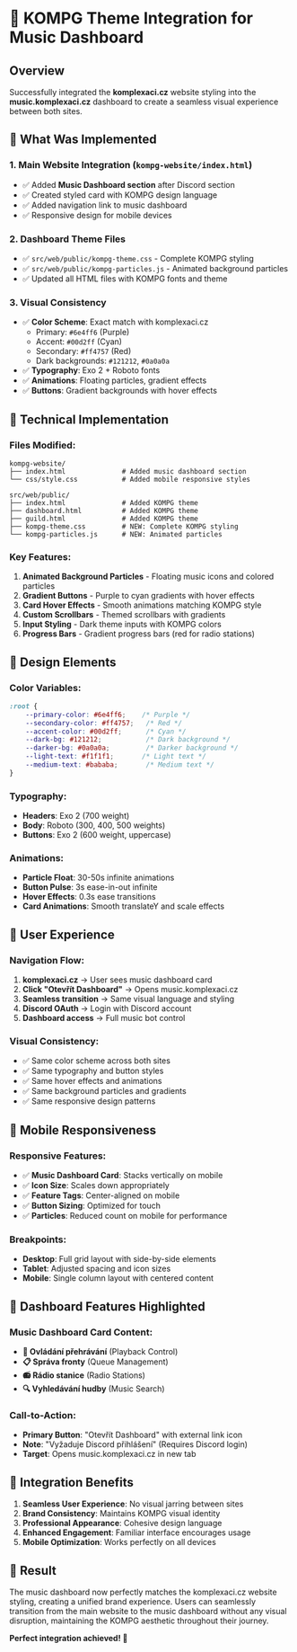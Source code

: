 # 🎨 KOMPG Theme Integration for Music Dashboard

## Overview
Successfully integrated the **komplexaci.cz** website styling into the **music.komplexaci.cz** dashboard to create a seamless visual experience between both sites.

## 🎯 What Was Implemented

### 1. **Main Website Integration** (`kompg-website/index.html`)
- ✅ Added **Music Dashboard section** after Discord section
- ✅ Created styled card with KOMPG design language
- ✅ Added navigation link to music dashboard
- ✅ Responsive design for mobile devices

### 2. **Dashboard Theme Files**
- ✅ `src/web/public/kompg-theme.css` - Complete KOMPG styling
- ✅ `src/web/public/kompg-particles.js` - Animated background particles
- ✅ Updated all HTML files with KOMPG fonts and theme

### 3. **Visual Consistency**
- ✅ **Color Scheme**: Exact match with komplexaci.cz
  - Primary: `#6e4ff6` (Purple)
  - Accent: `#00d2ff` (Cyan)
  - Secondary: `#ff4757` (Red)
  - Dark backgrounds: `#121212`, `#0a0a0a`
- ✅ **Typography**: Exo 2 + Roboto fonts
- ✅ **Animations**: Floating particles, gradient effects
- ✅ **Buttons**: Gradient backgrounds with hover effects

## 🔧 Technical Implementation

### Files Modified:
```
kompg-website/
├── index.html              # Added music dashboard section
└── css/style.css           # Added mobile responsive styles

src/web/public/
├── index.html              # Added KOMPG theme
├── dashboard.html          # Added KOMPG theme  
├── guild.html              # Added KOMPG theme
├── kompg-theme.css         # NEW: Complete KOMPG styling
└── kompg-particles.js      # NEW: Animated particles
```

### Key Features:
1. **Animated Background Particles** - Floating music icons and colored particles
2. **Gradient Buttons** - Purple to cyan gradients with hover effects
3. **Card Hover Effects** - Smooth animations matching KOMPG style
4. **Custom Scrollbars** - Themed scrollbars with gradients
5. **Input Styling** - Dark theme inputs with KOMPG colors
6. **Progress Bars** - Gradient progress bars (red for radio stations)

## 🎨 Design Elements

### Color Variables:
```css
:root {
    --primary-color: #6e4ff6;    /* Purple */
    --secondary-color: #ff4757;   /* Red */
    --accent-color: #00d2ff;      /* Cyan */
    --dark-bg: #121212;           /* Dark background */
    --darker-bg: #0a0a0a;         /* Darker background */
    --light-text: #f1f1f1;       /* Light text */
    --medium-text: #bababa;       /* Medium text */
}
```

### Typography:
- **Headers**: Exo 2 (700 weight)
- **Body**: Roboto (300, 400, 500 weights)
- **Buttons**: Exo 2 (600 weight, uppercase)

### Animations:
- **Particle Float**: 30-50s infinite animations
- **Button Pulse**: 3s ease-in-out infinite
- **Hover Effects**: 0.3s ease transitions
- **Card Animations**: Smooth translateY and scale effects

## 🚀 User Experience

### Navigation Flow:
1. **komplexaci.cz** → User sees music dashboard card
2. **Click "Otevřít Dashboard"** → Opens music.komplexaci.cz
3. **Seamless transition** → Same visual language and styling
4. **Discord OAuth** → Login with Discord account
5. **Dashboard access** → Full music bot control

### Visual Consistency:
- ✅ Same color scheme across both sites
- ✅ Same typography and button styles  
- ✅ Same hover effects and animations
- ✅ Same background particles and gradients
- ✅ Same responsive design patterns

## 📱 Mobile Responsiveness

### Responsive Features:
- ✅ **Music Dashboard Card**: Stacks vertically on mobile
- ✅ **Icon Size**: Scales down appropriately
- ✅ **Feature Tags**: Center-aligned on mobile
- ✅ **Button Sizing**: Optimized for touch
- ✅ **Particles**: Reduced count on mobile for performance

### Breakpoints:
- **Desktop**: Full grid layout with side-by-side elements
- **Tablet**: Adjusted spacing and icon sizes
- **Mobile**: Single column layout with centered content

## 🎵 Dashboard Features Highlighted

### Music Dashboard Card Content:
- **🎵 Ovládání přehrávání** (Playback Control)
- **📋 Správa fronty** (Queue Management)
- **📻 Rádio stanice** (Radio Stations)
- **🔍 Vyhledávání hudby** (Music Search)

### Call-to-Action:
- **Primary Button**: "Otevřít Dashboard" with external link icon
- **Note**: "Vyžaduje Discord přihlášení" (Requires Discord login)
- **Target**: Opens music.komplexaci.cz in new tab

## 🔄 Integration Benefits

1. **Seamless User Experience**: No visual jarring between sites
2. **Brand Consistency**: Maintains KOMPG visual identity
3. **Professional Appearance**: Cohesive design language
4. **Enhanced Engagement**: Familiar interface encourages usage
5. **Mobile Optimization**: Works perfectly on all devices

## 🎯 Result

The music dashboard now perfectly matches the komplexaci.cz website styling, creating a unified brand experience. Users can seamlessly transition from the main website to the music dashboard without any visual disruption, maintaining the KOMPG aesthetic throughout their journey.

**Perfect integration achieved! 🎉**
